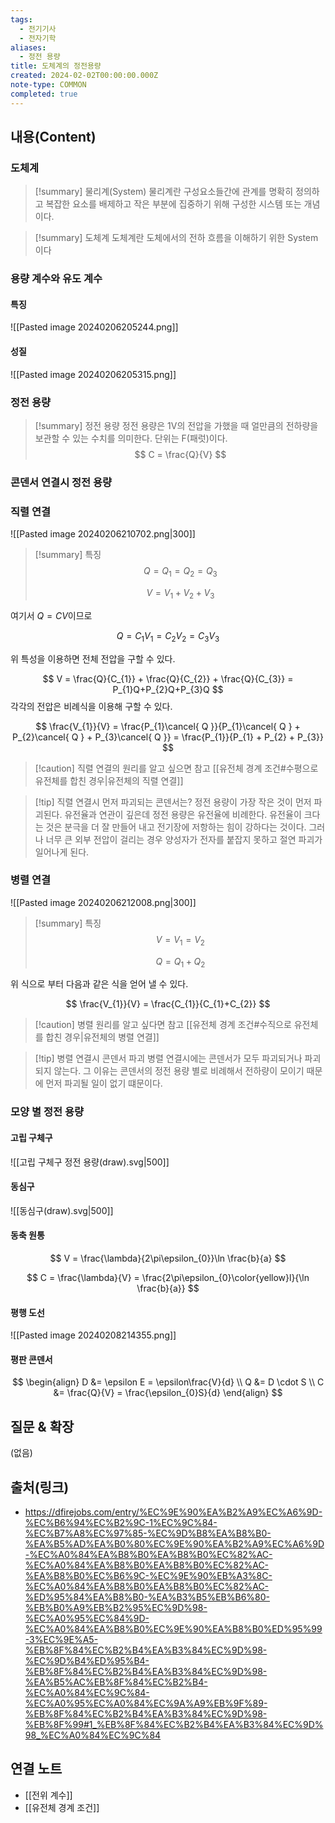 ```yaml
---
tags:
  - 전기기사
  - 전자기학
aliases:
  - 정전 용량
title: 도체계의 정전용량
created: 2024-02-02T00:00:00.000Z
note-type: COMMON
completed: true
---
```


## 내용(Content)
### 도체계
>[!summary] 물리계(System)
>물리계란 구성요소들간에 관계를 명확히 정의하고 복잡한 요소를 배제하고 작은 부분에 집중하기 위해 구성한 시스템 또는 개념이다.
>

>[!summary] 도체계
> 도체계란 도체에서의 전하 흐름을 이해하기 위한 System이다

### 용량 계수와 유도 계수 

#### 특징
![[Pasted image 20240206205244.png]]

#### 성질
![[Pasted image 20240206205315.png]]

### 정전 용량
>[!summary] 정전 용량
>정전 용량은 1V의 전압을 가했을 때 얼만큼의 전하량을 보관할 수 있는 수치를 의미한다. 단위는 F(패럿)이다. 
>$$
>C = \frac{Q}{V}
>$$


### 콘덴서 연결시 정전 용량
### 직렬 연결

![[Pasted image 20240206210702.png|300]]

>[!summary] 특징
>$$
>Q = Q_{1} = Q_{2} = Q_{3}
>$$
>
>$$
>V = V_{1} + V_{2} + V_{3}
>$$


여기서 $Q = CV$이므로

$$
Q = C_{1}V_{1} = C_{2}V_{2} = C_{3}V_{3}
$$


위 특성을 이용하면 전체 전압을 구할 수 있다.

$$
V = \frac{Q}{C_{1}} + \frac{Q}{C_{2}} + \frac{Q}{C_{3}} = P_{1}Q+P_{2}Q+P_{3}Q
$$
각각의 전압은 비례식을 이용해 구할 수 있다.

$$
\frac{V_{1}}{V} = \frac{P_{1}\cancel{ Q }}{P_{1}\cancel{ Q } + P_{2}\cancel{ Q } + P_{3}\cancel{ Q }}  = \frac{P_{1}}{P_{1} + P_{2} + P_{3}}
$$


>[!caution] 직렬 연결의 원리를 알고 싶으면 참고
>[[유전체 경계 조건#수평으로 유전체를 합친 경우|유전체의 직렬 연결]] 

>[!tip] 직렬 연결시 먼저 파괴되는 콘덴서는?
>정전 용량이 가장 작은 것이 먼저 파괴된다. 유전율과 연관이 깊은데 정전 용량은 유전율에 비례한다. 유전율이 크다는 것은 분극을 더 잘 만들어 내고 전기장에 저항하는 힘이 강하다는 것이다. 그러나 너무 큰 외부 전압이 걸리는 경우 양성자가 전자를 붙잡지 못하고 절연 파괴가 일어나게 된다.
### 병렬 연결
![[Pasted image 20240206212008.png|300]]

>[!summary] 특징
>$$
>V = V_{1} = V_{2}
>$$
>
>$$
>Q = Q_{1} + Q_{2}
>$$
>

위 식으로 부터 다음과 같은 식을 얻어 낼 수 있다.

$$
\frac{V_{1}}{V} = \frac{C_{1}}{C_{1}+C_{2}}
$$

>[!caution] 병렬 원리를 알고 싶다면 참고
>[[유전체 경계 조건#수직으로 유전체를 합친 경우|유전체의 병렬 연결]]

>[!tip] 병렬 연결시 콘덴서 파괴
>병렬 연결시에는 콘덴서가 모두 파괴되거나 파괴되지 않는다. 그 이유는 콘덴서의 정전 용량 별로 비례해서 전하량이 모이기 때문에 먼저 파괴될 일이 없기 떄문이다.


### 모양 별 정전 용량
#### 고립 구체구
![[고립 구체구 정전 용량(draw).svg|500]]

#### 동심구
![[동심구(draw).svg|500]]

#### 동축 원통
$$
V = \frac{\lambda}{2\pi\epsilon_{0}}\ln \frac{b}{a}
$$

$$
C = \frac{\lambda}{V} = \frac{2\pi\epsilon_{0}\color{yellow}l}{\ln \frac{b}{a}}
$$
#### 평행 도선

![[Pasted image 20240208214355.png]]
#### 평판 콘덴서
$$
\begin{align}
D &= \epsilon E = \epsilon\frac{V}{d} \\
Q &= D \cdot S \\
C &= \frac{Q}{V} = \frac{\epsilon_{0}S}{d}
\end{align}
$$
## 질문 & 확장

(없음)

## 출처(링크)
- https://dfirejobs.com/entry/%EC%9E%90%EA%B2%A9%EC%A6%9D-%EC%B6%94%EC%B2%9C-1%EC%9C%84-%EC%B7%A8%EC%97%85-%EC%9D%B8%EA%B8%B0-%EA%B5%AD%EA%B0%80%EC%9E%90%EA%B2%A9%EC%A6%9D-%EC%A0%84%EA%B8%B0%EA%B8%B0%EC%82%AC-%EC%A0%84%EA%B8%B0%EA%B8%B0%EC%82%AC-%EA%B8%B0%EC%B6%9C-%EC%9E%90%EB%A3%8C-%EC%A0%84%EA%B8%B0%EA%B8%B0%EC%82%AC-%ED%95%84%EA%B8%B0-%EA%B3%B5%EB%B6%80-%EB%B0%A9%EB%B2%95%EC%9D%98-%EC%A0%95%EC%84%9D-%EC%A0%84%EA%B8%B0%EC%9E%90%EA%B8%B0%ED%95%99-3%EC%9E%A5-%EB%8F%84%EC%B2%B4%EA%B3%84%EC%9D%98-%EC%9D%B4%ED%95%B4-%EB%8F%84%EC%B2%B4%EA%B3%84%EC%9D%98-%EA%B5%AC%EB%8F%84%EC%B2%B4-%EC%A0%84%EC%9C%84-%EC%A0%95%EC%A0%84%EC%9A%A9%EB%9F%89-%EB%8F%84%EC%B2%B4%EA%B3%84%EC%9D%98-%EB%8F%99#1_%EB%8F%84%EC%B2%B4%EA%B3%84%EC%9D%98_%EC%A0%84%EC%9C%84

## 연결 노트
- [[전위 계수]]
- [[유전체 경계 조건]]









